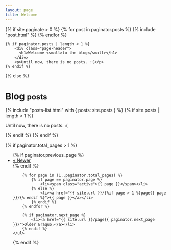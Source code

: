 ```yaml
---
layout: page
title: Welcome
---
```

{% if site.paginate > 0 %}
    {% for post in paginator.posts %}
        {% include "post.html" %}
    {% endfor %}
    
    {% if paginator.posts | length < 1 %}
        <div class="page-header">
          <h1>Welcome <small>to the blog</small></h1>
        </div>
        <p>Until now, there is no posts. :(</p>
    {% endif %}
{% else %}
    <div class="page-header">
        <h1>Blog <small>posts</small></h1>
    </div>
    {% include "posts-list.html" with { posts: site.posts } %}
    {% if site.posts | length < 1 %}
        <p>Until now, there is no posts. :(</p>
    {% endif %}
{% endif %}

{% if paginator.total_pages > 1 %}
    <ul class="pagination">
		{% if paginator.previous_page %}
			<li>
                <a class="prev" href="{{ site.url }}/{%if paginator.previous_page > 1 %}page{{ paginator.previous_page }}/{% endif %}">
                    &laquo; Newer
                </a>
            </li>
		{% endif %}

		{% for page in (1..paginator.total_pages) %}
			{% if page == paginator.page %}
				<li><span class="active">{{ page }}</span></li>
			{% else %}
				<li><a href="{{ site.url }}/{%if page > 1 %}page{{ page }}/{% endif %}">{{ page }}</a></li>
			{% endif %}
		{% endfor %}

		{% if paginator.next_page %}
			<li><a href="{{ site.url }}/page{{ paginator.next_page }}/">Older &raquo;</a></li>
		{% endif %}
	</ul>
{% endif %}
